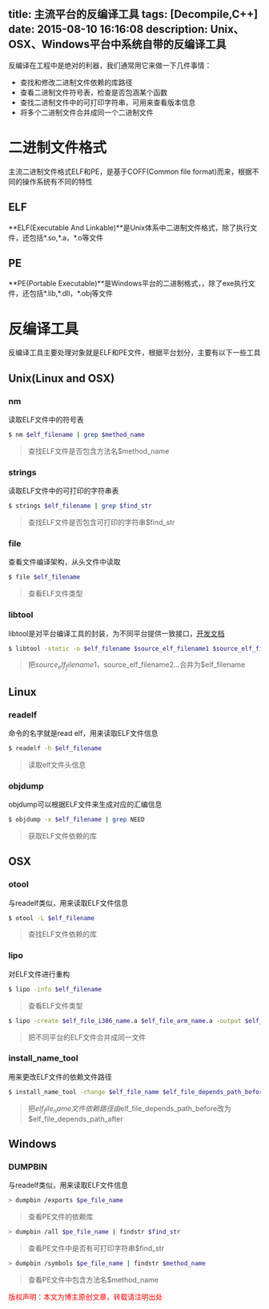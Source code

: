 title: 主流平台的反编译工具
tags: [Decompile,C++]
date: 2015-08-10 16:16:08
description: Unix、OSX、Windows平台中系统自带的反编译工具
---

反编译在工程中是绝对的利器，我们通常用它来做一下几件事情：
- 查找和修改二进制文件依赖的库路径
- 查看二进制文件符号表，检查是否包涵某个函数
- 查找二进制文件中的可打印字符串，可用来查看版本信息
- 将多个二进制文件合并成同一个二进制文件

# 二进制文件格式
主流二进制文件格式ELF和PE，是基于COFF(Common file format)而来，根据不同的操作系统有不同的特性
## ELF
**ELF(Executable And Linkable)**是Unix体系中二进制文件格式，除了执行文件，还包括\*.so,\*.a，\*.o等文件

## PE
**PE(Portable Executable)**是Windows平台的二进制格式，，除了exe执行文件，还包括\*.lib,\*.dll，\*.obj等文件

# 反编译工具
反编译工具主要处理对象就是ELF和PE文件，根据平台划分，主要有以下一些工具
## Unix(Linux and OSX)
### nm 
读取ELF文件中的符号表
```bash
$ nm $elf_filename | grep $method_name
```
> 查找ELF文件是否包含方法名$method_name

### strings 
读取ELF文件中的可打印的字符串表
```bash
$ strings $elf_filename | grep $find_str
```
> 查找ELF文件是否包含可打印的字符串$find_str 

### file 
查看文件编译架构，从头文件中读取
```bash
$ file $elf_filename
```
> 查看ELF文件类型

### libtool 
libtool是对平台编译工具的封装，为不同平台提供一致接口，[开发文档](http://www.gnu.org/software/libtool/manual/libtool.html)
```bash
$ libtool -static -o $elf_filename $source_elf_filename1 $source_elf_filename2 ...
```
> 把$source_elf_filename1，$source_elf_filename2...合并为$elf_filename

## Linux
### readelf
命令的名字就是read elf，用来读取ELF文件信息
```bash
$ readelf -h $elf_filename
```
> 读取elf文件头信息

### objdump 
objdump可以根据ELF文件来生成对应的汇编信息
```bash
$ objdump -x $elf_filename | grep NEED
```
> 获取ELF文件依赖的库

## OSX
### otool
与readelf类似，用来读取ELF文件信息
```bash
$ otool -L $elf_filename
```
> 查找ELF文件依赖的库

### lipo
对ELF文件进行重构
```bash
$ lipo -info $elf_filename
```
> 查看ELF文件类型

```bash
$ lipo -create $elf_file_i386_name.a $elf_file_arm_name.a -output $elf_filename
```
> 把不同平台的ELF文件合并成同一文件


### install_name_tool
用来更改ELF文件的依赖文件路径
```bash
$ install_name_tool -change $elf_file_name $elf_file_depends_path_before $elf_file_depends_path_after
```
> 把$elf_file_name文件依赖路径由$elf_file_depends_path_before改为$elf_file_depends_path_after

## Windows
### DUMPBIN
与readelf类似，用来读取ELF文件信息
```bash
> dumpbin /exports $pe_file_name
```
> 查看PE文件的依赖库

```bash
> dumpbin /all $pe_file_name | findstr $find_str
```
> 查看PE文件中是否有可打印字符串$find_str

```bash
> dumpbin /symbols $pe_file_name | findstr $method_name
```
> 查看PE文件中包含方法名$method_name

<font color="#FF0000">版权声明：本文为博主原创文章，转载请注明出处</font>